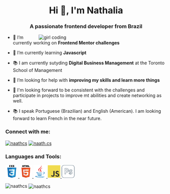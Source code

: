 <h1 align="center">Hi 👋, I'm Nathalia</h1>
<h3 align="center">A passionate frontend developer from Brazil</h3>
<img align="right" width="400" src="https://miro.medium.com/v2/resize:fit:4800/1*qdAW1TjCN57h1lbuuzvchg.gif" alt="girl coding">

- 🔭 I’m currently working on **Frontend Mentor challenges**

- 🌱 I’m currently learning **Javascript**

- 📚 I am currently sutyding **Digital Business Management** at the Toronto School of Management

- 🤝 I’m looking for help with **improving my skills and learn more things**

- 🚀 I'm looking forward to be consistent with the challenges and participate in projects to improve mt abilities and create networking as well.

- 📚 I speak Portuguese (Brazilian) and English (American). I am looking forward to learn French in the near future.

<h3 align="left">Connect with me:</h3>
<p align="left">
<a href="https://linkedin.com/in/naathcs" target="blank"><img align="center" src="https://raw.githubusercontent.com/rahuldkjain/github-profile-readme-generator/master/src/images/icons/Social/linked-in-alt.svg" alt="naathcs" height="30" width="40" /></a>
<a href="https://instagram.com/naath.cs" target="blank"><img align="center" src="https://raw.githubusercontent.com/rahuldkjain/github-profile-readme-generator/master/src/images/icons/Social/instagram.svg" alt="naath.cs" height="30" width="40" /></a>
</p>

<h3 align="left">Languages and Tools:</h3>
<p align="left"> <a href="https://www.w3schools.com/css/" target="_blank" rel="noreferrer"> <img src="https://raw.githubusercontent.com/devicons/devicon/master/icons/css3/css3-original-wordmark.svg" alt="css3" width="40" height="40"/> </a> <a href="https://www.w3.org/html/" target="_blank" rel="noreferrer"> <img src="https://raw.githubusercontent.com/devicons/devicon/master/icons/html5/html5-original-wordmark.svg" alt="html5" width="40" height="40"/> </a> <a href="https://www.java.com" target="_blank" rel="noreferrer"> <img src="https://raw.githubusercontent.com/devicons/devicon/master/icons/java/java-original.svg" alt="java" width="40" height="40"/> </a> <a href="https://developer.mozilla.org/en-US/docs/Web/JavaScript" target="_blank" rel="noreferrer"> <img src="https://raw.githubusercontent.com/devicons/devicon/master/icons/javascript/javascript-original.svg" alt="javascript" width="40" height="40"/> </a> <a href="https://www.photoshop.com/en" target="_blank" rel="noreferrer"> <img src="https://raw.githubusercontent.com/devicons/devicon/master/icons/photoshop/photoshop-line.svg" alt="photoshop" width="40" height="40"/> </a> </p>

<p><img align="left" src="https://github-readme-stats.vercel.app/api/top-langs?username=naathcs&show_icons=true&locale=en&layout=compact" alt="naathcs" /></p>

<p>&nbsp;<img align="center" src="https://github-readme-stats.vercel.app/api?username=naathcs&show_icons=true&locale=en" alt="naathcs" /></p>
